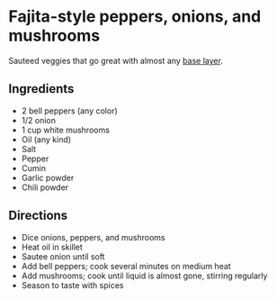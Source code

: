 # Fajita-style peppers, onions, and mushrooms

Sauteed veggies that go great with almost any [base layer](https://github.com/sinker/tacofancy/tree/master/base_layers).

## Ingredients
- 2 bell peppers (any color)
- 1/2 onion
- 1 cup white mushrooms
- Oil (any kind)
- Salt
- Pepper
- Cumin
- Garlic powder
- Chili powder

## Directions
- Dice onions, peppers, and mushrooms
- Heat oil in skillet
- Sautee onion until soft
- Add bell peppers; cook several minutes on medium heat
- Add mushrooms; cook until liquid is almost gone, stirring regularly
- Season to taste with spices
